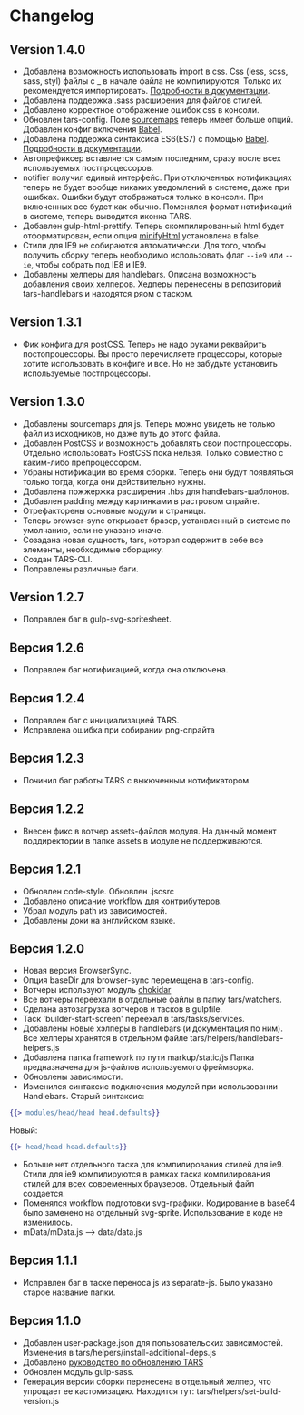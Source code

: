 # Changelog

## Version 1.4.0

* Добавлена возможность использовать import в css. Css (less, scss, sass, styl) файлы с _ в начале файла не компилируются. Только их рекомендуется импортировать. [Подробности в документации](css-processing.md).
* Добавлена поддержка .sass расширения для файлов стилей.
* Добавлено корректное отображение ошибок css в консоли.
* Обновлен tars-config. Поле [sourcemaps](options.md#sourcemaps) теперь имеет больше опций. Добавлен конфиг включения [Babel](options.md#usebabel).
* Добавлена поддержка синтаксиса ES6(ES7) с помощью [Babel](options.md#usebabel). [Подробности в документации](js-processing.md).
* Автопрефиксер вставляется самым последним, сразу после всех используемых постпроцессоров. 
* notifier получил единый интерфейс. При отключенных нотификациях теперь не будет вообще никаких уведомлений в системе, даже при ошибках. Ошибки будут отображаться только в консоли. При включенных все будет как обычно. Поменялся формат нотификаций в системе, теперь выводится иконка TARS.
* Добавлен gulp-html-prettify. Теперь скомпилированный html будет отформатирован, если опция [minifyHtml](options.md#minifyhtml) установлена в false.
* Стили для IE9 не собираются автоматически. Для того, чтобы получить сборку теперь необходимо использовать флаг `--ie9` или `--ie`, чтобы собрать под IE8 и IE9.
* Добавлены хелперы для handlebars. Описана возможность добавления своих хелперов. Хедперы перенесены в репозиторий tars-handlebars и находятся ряом с таском.

## Version 1.3.1

* Фик конфига для postCSS. Теперь не надо руками реквайрить постопроцессоры. Вы просто перечисляете процессоры, которые хотите использовать в конфиге и все. Но не забудьте установить используемые постпроцессоры.

## Version 1.3.0

* Добавлены sourcemaps для js. Теперь можно увидеть не только файл из исходников, но даже путь до этого файла.
* Добавлен PostCSS и возможность добавлять свои постпроцессоры. Отдельно использовать PostCSS пока нельзя. Только совместно с каким-либо препроцессором.
* Убраны нотификации во время сборки. Теперь они будут появляться только тогда, когда они действительно нужны.
* Добавлена пожжержка расширения .hbs для handlebars-шаблонов.
* Добавлен padding между картинками в растровом спрайте.
* Отрефакторены основные модули и страницы.
* Теперь browser-sync открывает бразер, устанвленный в системе по умолчанию, если не указано иначе.
* Созадана новая сущность, tars, которая содержит в себе все элементы, необходимые сборщику.
* Создан TARS-CLI.
* Поправлены различные баги.

## Version 1.2.7

* Поправлен баг в gulp-svg-spritesheet.

## Версия 1.2.6

* Поправлен баг нотификацией, когда она отключена.

## Версия 1.2.4

* Поправлен баг с инициализацией TARS.
* Исправлена ошибка при собирании png-спрайта

## Версия 1.2.3

* Починил баг работы TARS  c выкюченным нотификатором.

## Версия 1.2.2

* Внесен фикс в вотчер assets-файлов модуля. На данный момент поддиректории в папке assets в модуле не поддерживаются.

## Версия 1.2.1

* Обновлен code-style. Обновлен .jscsrc
* Добавлено описание workflow для контрибутеров.
* Убрал модуль path из зависимостей.
* Добавлены доки на английском языке.

## Версия 1.2.0

* Новая версия BrowserSync.
* Опция baseDir для browser-sync перемещена в tars-config.
* Вотчеры используют модуль [chokidar](https://github.com/paulmillr/chokidar)
* Все вотчеры переехали в отдельные файлы в папку tars/watchers.
* Сделана автозагрузка вотчеров и тасков в gulpfile.
* Таск 'builder-start-screen' переехал в tars/tasks/services.
* Добавлены новые хэлперы в handlebars (и документация по ним). Все хелперы хранятся в отдельном файле tars/helpers/handlebars-helpers.js
* Добавлена папка framework по пути markup/static/js Папка предназначена для js-файлов используемого фреймворка.
* Обновлены зависимости.
* Изменился синтаксис подключения модулей при использовании Handlebars. Старый синтаксис:
```handlebars
{{> modules/head/head head.defaults}}
```

Новый:
```handlebars
{{> head/head head.defaults}}
```

* Больше нет отдельного таска для компилирования стилей для ie9. Стили для ie9 компилируются в рамках таска компилирования стилей для всех современных браузеров. Отдельный файл создается.
* Поменялся workflow подготовки svg-графики. Кодирование в base64 было заменено на отдельный svg-sprite. Использование в коде не изменилось. 
* mData/mData.js –> data/data.js

## Версия 1.1.1

* Исправлен баг в таске переноса js из separate-js. Было указано старое название папки.

## Версия 1.1.0

* Добавлен user-package.json для пользовательских зависимостей. Изменения в tars/helpers/install-additional-deps.js
* Добавлено [руководство по обновлению TARS](update-guide.md)
* Обновлен модуль gulp-sass.
* Генерация версии сборки перенесена в отдельный хелпер, что упрощает ее кастомизацию. Находится тут: tars/helpers/set-build-version.js
